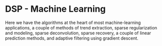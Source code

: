 # DSP - Machine Learning
Here we have the algorithms at the heart of most machine-learning applications, a couple of methods of trend extraction, sparse regularization and modeling, sparse deconvolution, sparse recovery, a couple of linear prediction methods, and adaptive filtering using gradient descent.
